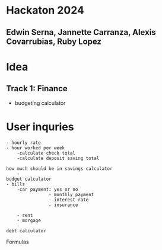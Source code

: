 # Hackaton 2024
## Edwin Serna, Jannette Carranza, Alexis Covarrubias, Ruby Lopez

# Idea
## Track 1: Finance

- budgeting calculator

# User inquries
    - hourly rate
    - hour worked per week
        -calculate check total
        -calculate deposit saving total

    how much should be in savings calculator
        - 
    budget calculator
    - bills
        -car payment: yes or no
                    - monthly payment
                    - interest rate
                    - insurance

        - rent
        - morgage
        - 
    debt calculator
Formulas
